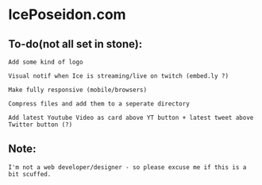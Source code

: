 # IcePoseidon.com

## To-do(not all set in stone):

    Add some kind of logo

    Visual notif when Ice is streaming/live on twitch (embed.ly ?)

    Make fully responsive (mobile/browsers)

    Compress files and add them to a seperate directory
    
    Add latest Youtube Video as card above YT button + latest tweet above Twitter button (?)
    

## Note:
    I'm not a web developer/designer - so please excuse me if this is a bit scuffed.
